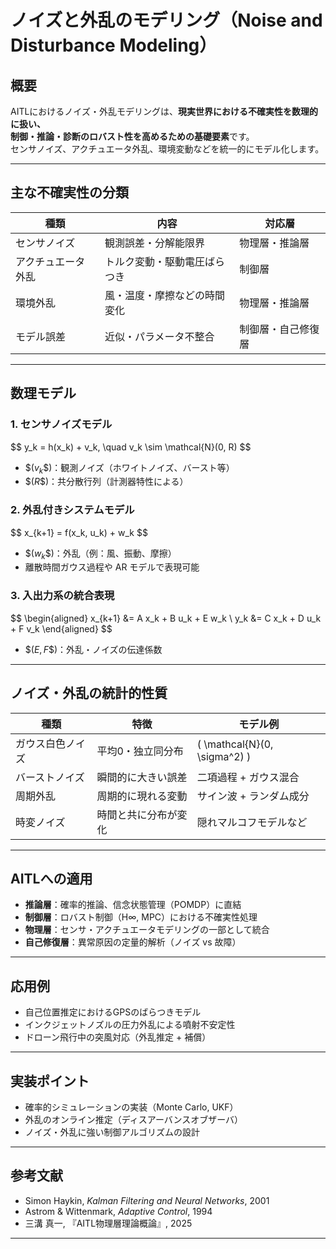 
# ノイズと外乱のモデリング（Noise and Disturbance Modeling）

## 概要

AITLにおけるノイズ・外乱モデリングは、**現実世界における不確実性を数理的に扱い、  
制御・推論・診断のロバスト性を高めるための基礎要素**です。  
センサノイズ、アクチュエータ外乱、環境変動などを統一的にモデル化します。

---

## 主な不確実性の分類

| 種類 | 内容 | 対応層 |
|------|------|--------|
| センサノイズ | 観測誤差・分解能限界 | 物理層・推論層 |
| アクチュエータ外乱 | トルク変動・駆動電圧ばらつき | 制御層 |
| 環境外乱 | 風・温度・摩擦などの時間変化 | 物理層・推論層 |
| モデル誤差 | 近似・パラメータ不整合 | 制御層・自己修復層 |

---

## 数理モデル

### 1. センサノイズモデル

\$$
y_k = h(x_k) + v_k, \quad v_k \sim \mathcal{N}(0, R)
\$$

- \$$( v_k \$$)：観測ノイズ（ホワイトノイズ、バースト等）  
- \$$( R \$$)：共分散行列（計測器特性による）

### 2. 外乱付きシステムモデル

\$$
x_{k+1} = f(x_k, u_k) + w_k
\$$

- \$$( w_k \$$)：外乱（例：風、振動、摩擦）  
- 離散時間ガウス過程や AR モデルで表現可能

### 3. 入出力系の統合表現

\$$
\begin{aligned}
x_{k+1} &= A x_k + B u_k + E w_k \\
y_k &= C x_k + D u_k + F v_k
\end{aligned}
\$$

- \$$( E, F \$$)：外乱・ノイズの伝達係数

---

## ノイズ・外乱の統計的性質

| 種類 | 特徴 | モデル例 |
|------|------|----------|
| ガウス白色ノイズ | 平均0・独立同分布 | \( \mathcal{N}(0, \sigma^2) \) |
| バーストノイズ | 瞬間的に大きい誤差 | 二項過程 + ガウス混合 |
| 周期外乱 | 周期的に現れる変動 | サイン波 + ランダム成分 |
| 時変ノイズ | 時間と共に分布が変化 | 隠れマルコフモデルなど |

---

## AITLへの適用

- **推論層**：確率的推論、信念状態管理（POMDP）に直結  
- **制御層**：ロバスト制御（H∞, MPC）における不確実性処理  
- **物理層**：センサ・アクチュエータモデリングの一部として統合  
- **自己修復層**：異常原因の定量的解析（ノイズ vs 故障）

---

## 応用例

- 自己位置推定におけるGPSのばらつきモデル  
- インクジェットノズルの圧力外乱による噴射不安定性  
- ドローン飛行中の突風対応（外乱推定 + 補償）

---

## 実装ポイント

- 確率的シミュレーションの実装（Monte Carlo, UKF）  
- 外乱のオンライン推定（ディスアーバンスオブザーバ）  
- ノイズ・外乱に強い制御アルゴリズムの設計

---

## 参考文献

- Simon Haykin, *Kalman Filtering and Neural Networks*, 2001  
- Astrom & Wittenmark, *Adaptive Control*, 1994  
- 三溝 真一, 『AITL物理層理論概論』, 2025

---

